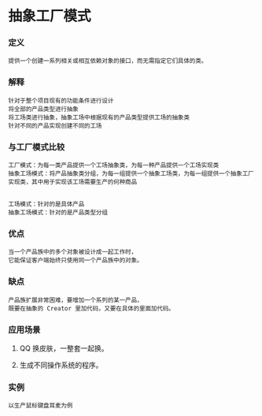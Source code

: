 # 抽象工厂模式

### 定义

    提供一个创建一系列相关或相互依赖对象的接口，而无需指定它们具体的类。
    
    
### 解释

    针对于整个项目现有的功能条件进行设计
    将全部的产品类型进行抽象
    将工场类进行抽象，抽象工场中根据现有的产品类型提供工场的抽象类
    针对不同的产品实现创建不同的工场
    
### 与工厂模式比较

    工厂模式：为每一类产品提供一个工场抽象类，为每一种产品提供一个工场实现类
    抽象工场模式：将产品抽象类分组，为每一组提供一个抽象工场类，为每一组提供一个抽象工厂实现类，其中用于实现该工场需要生产的何种商品
    
    
    工场模式：针对的是具体产品
    抽象工场模式：针对的是产品类型分组
    
### 优点

    当一个产品族中的多个对象被设计成一起工作时，
    它能保证客户端始终只使用同一个产品族中的对象。
    
### 缺点

    产品族扩展非常困难，要增加一个系列的某一产品，
    既要在抽象的 Creator 里加代码，又要在具体的里面加代码。

### 应用场景

1. QQ 换皮肤，一整套一起换。 

2. 生成不同操作系统的程序。
    
### 实例
    
    以生产鼠标键盘耳麦为例
    
    
